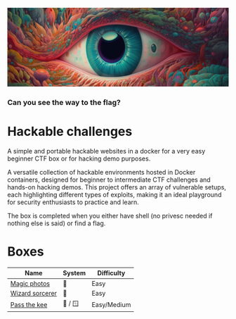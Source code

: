 
![](https://github.com/suljov/Hackable-website/blob/main/eye.jpg)

### Can you see the way to the flag?

# Hackable challenges


A simple and portable hackable websites in a docker for a very easy beginner CTF box or for hacking demo purposes. 

A versatile collection of hackable environments hosted in Docker containers, designed for beginner to intermediate CTF challenges and hands-on hacking demos. This project offers an array of vulnerable setups, each highlighting different types of exploits, making it an ideal playground for security enthusiasts to practice and learn.

The box is completed when you either have shell (no privesc needed if nothing else is said) or find a flag.


# Boxes

| Name | System | Difficulty |
| ---- | ---- | ---- |
| [Magic photos](https://github.com/suljov/VulnPlayground/tree/main/magic-photos) | 🐧 | Easy |
| [Wizard sorcerer](https://github.com/suljov/VulnPlayground/tree/main/wizard-sorcerer) | 🐧 | Easy |
| [Pass the kee](https://github.com/suljov/VulnPlayground/tree/main/pass-the-kee) | 🐧 / 🪟 | Easy/Medium |



